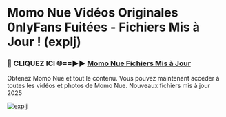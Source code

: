 # Momo Nue Vidéos Originales 0nlyFans Fuitées - Fichiers Mis à Jour ! (explj)

<h3>🔴 CLIQUEZ ICI 🌐==►► <a href="https://tinyurl.com/2pmr4ezf" rel="nofollow">Momo Nue Fichiers Mis à Jour</a></h3>

Obtenez Momo Nue et tout le contenu. Vous pouvez maintenant accéder à toutes les vidéos et photos de Momo Nue. Nouveaux fichiers mis à jour 2025

[![explj](https://i.imgur.com/6SNvagu.gif)](https://tinyurl.com/2pmr4ezf)
